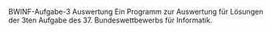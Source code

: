 BWINF-Aufgabe-3 Auswertung
Ein Programm zur Auswertung für Lösungen der 3ten Aufgabe des 37. Bundeswettbewerbs für Informatik.
